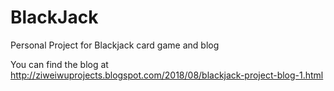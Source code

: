 # BlackJack
Personal Project for Blackjack card game and blog

You can find the blog at http://ziweiwuprojects.blogspot.com/2018/08/blackjack-project-blog-1.html
